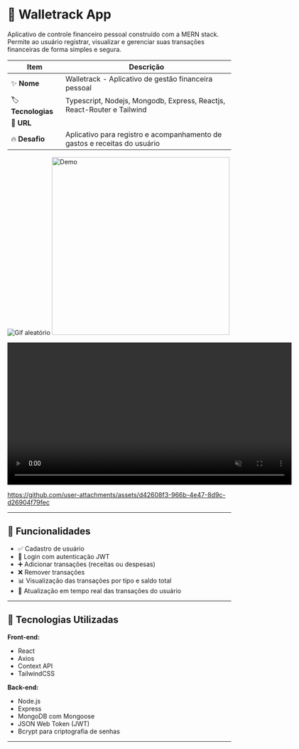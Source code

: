 # 💸 Walletrack App

<p> Aplicativo de controle financeiro pessoal construído com a MERN stack.  Permite ao usuário registrar, visualizar e gerenciar suas transações financeiras de forma simples e segura. </p>

| Item         | Descrição                                                                 |
|--------------|---------------------------------------------------------------------------|
| ✨ **Nome**       | Walletrack - Aplicativo de gestão financeira pessoal               |
| 🏷️ **Tecnologias** | Typescript, Nodejs, Mongodb, Express, Reactjs, React-Router e Tailwind                 |
| 🚀 **URL**        |                         |
| 🔥 **Desafio**    | Aplicativo para registro e acompanhamento de gastos e receitas do usuário |


![Gif aleatório](https://i.imgur.com/OLekPJQ.gif)
<img src="https://i.imgur.com/OLekPJQ.gif" alt="Demo" width="400" />



<video src="https://github.com/user-attachments/assets/d42608f3-966b-4e47-8d9c-d26904f79fec/Walletrack.mp4" width="640" autoplay loop muted></video>




https://github.com/user-attachments/assets/d42608f3-966b-4e47-8d9c-d26904f79fec


---

## 🚀 Funcionalidades

- ✅ Cadastro de usuário
- 🔐 Login com autenticação JWT
- ➕ Adicionar transações (receitas ou despesas)
- ❌ Remover transações
- 📊 Visualização das transações por tipo e saldo total
- 🔄 Atualização em tempo real das transações do usuário

---

## 🧱 Tecnologias Utilizadas

**Front-end:**
- React
- Axios
- Context API
- TailwindCSS

**Back-end:**
- Node.js
- Express
- MongoDB com Mongoose
- JSON Web Token (JWT)
- Bcrypt para criptografia de senhas

---

